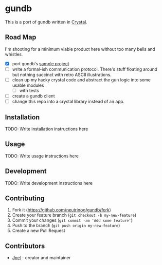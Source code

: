 # gundb

This is a port of gundb written in [Crystal](https://crystal-lang.org/).

## Road Map

I'm shooting for a minimum viable product here without too many bells and whistles.

* [x] port gundb's [sample project](https://github.com/gundb/port)
* [ ] write a formal-ish communication protocol. There's stuff floating around but nothing succinct with retro ASCII illustrations.
* [ ] clean up my hacky crystal code and abstract the gun logic into some usable modules
  * [ ]  with tests
* [ ] create a gundb client
* [ ] change this repo into a crystal library instead of an app.

## Installation

TODO: Write installation instructions here

## Usage

TODO: Write usage instructions here

## Development

TODO: Write development instructions here

## Contributing

1. Fork it (<https://github.com/neutrinog/gundb/fork>)
2. Create your feature branch (`git checkout -b my-new-feature`)
3. Commit your changes (`git commit -am 'Add some feature'`)
4. Push to the branch (`git push origin my-new-feature`)
5. Create a new Pull Request

## Contributors

- [Joel](https://github.com/neutrinog) - creator and maintainer
